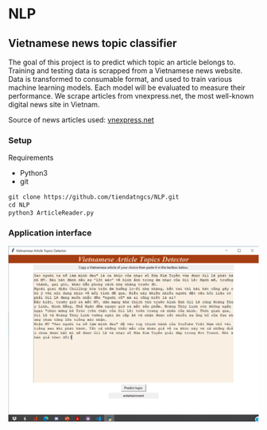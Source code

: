 # NLP
## Vietnamese news topic classifier
The goal of this project is to predict which topic an article belongs to. Training and testing data is scrapped from a Vietnamese news website. Data is transformed to consumable format, and used to train various machine learning models. Each model will be evaluated to measure their performance.
We scrape articles from vnexpress.net, the most well-known digital news site in Vietnam. 

Source of news articles used: [vnexpress.net](https://vnexpress.net/)

### Setup
Requirements
* Python3
* git

```shell
git clone https://github.com/tiendatngcs/NLP.git
cd NLP
python3 ArticleReader.py
```
### Application interface
![](images/VATC_UI.png)
